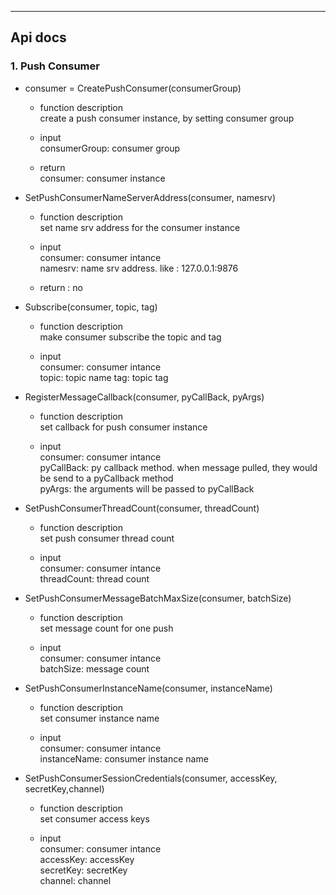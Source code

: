 ----------
## Api docs

### 1. Push Consumer
* consumer = CreatePushConsumer(consumerGroup) <br />
  - function description<br />
    create a push consumer instance, by setting consumer group<br />

  - input <br />
    consumerGroup: consumer group<br />
    
  - return<br />
    consumer: consumer instance

* SetPushConsumerNameServerAddress(consumer, namesrv) <br />
  - function description<br />
    set name srv address for the consumer instance<br />

  - input <br />
    consumer: consumer intance<br />
    namesrv: name srv address. like : 127.0.0.1:9876

  - return : no<br />

* Subscribe(consumer, topic, tag) <br />
  - function description<br />
    make consumer subscribe the topic and tag <br />

  - input <br />
    consumer: consumer intance<br />
    topic: topic name
    tag: topic tag

* RegisterMessageCallback(consumer, pyCallBack, pyArgs) <br />
  - function description<br />
    set callback for push consumer instance <br />

  - input <br />
    consumer: consumer intance<br />
    pyCallBack: py callback method. when message pulled, they would be send to a pyCallback method<br />
    pyArgs: the arguments will be passed to pyCallBack

* SetPushConsumerThreadCount(consumer, threadCount)
  - function description<br />
    set push consumer thread count<br />

  - input <br />
    consumer: consumer intance<br />
    threadCount: thread count

* SetPushConsumerMessageBatchMaxSize(consumer, batchSize)
  - function description<br />
    set message count for one push<br />

  - input <br />
    consumer: consumer intance<br />
    batchSize: message count 

* SetPushConsumerInstanceName(consumer, instanceName)
  - function description<br />
    set consumer instance name<br />

  - input <br />
    consumer: consumer intance<br />
    instanceName: consumer instance name

* SetPushConsumerSessionCredentials(consumer, accessKey, secretKey,channel)
  - function description<br />
    set consumer access keys<br />

  - input <br />
    consumer: consumer intance<br />
    accessKey: accessKey<br />
    secretKey: secretKey<br />
    channel: channel<br />
    





